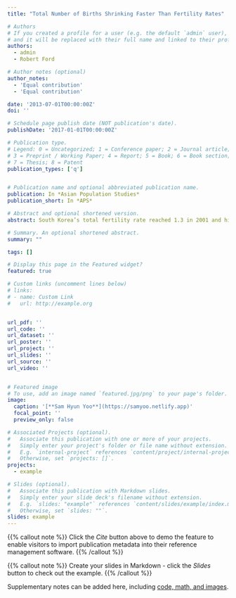 ```yaml
---
title: "Total Number of Births Shrinking Faster Than Fertility Rates"

# Authors
# If you created a profile for a user (e.g. the default `admin` user), write the username (folder name) here
# and it will be replaced with their full name and linked to their profile.
authors:
  - admin
  - Robert Ford

# Author notes (optional)
author_notes:
  - 'Equal contribution'
  - 'Equal contribution'

date: '2013-07-01T00:00:00Z'
doi: ''

# Schedule page publish date (NOT publication's date).
publishDate: '2017-01-01T00:00:00Z'

# Publication type.
# Legend: 0 = Uncategorized; 1 = Conference paper; 2 = Journal article;
# 3 = Preprint / Working Paper; 4 = Report; 5 = Book; 6 = Book section;
# 7 = Thesis; 8 = Patent
publication_types: ['q']


# Publication name and optional abbreviated publication name.
publication: In *Asian Population Studies*
publication_short: In *APS*

# Abstract and optional shortened version.
abstract: South Korea’s total fertility rate reached 1.3 in 2001 and hit a record low (0.92) in 2019. The total number of births shrank even faster, recording a 45.9 per cent drop between 2001 and 2019. To understand the declining births and the contributing demographic factors, I decompose the change in the birth rate into mean generation size, fertility quantum, and tempo distortions, and evaluate their relative contributions to the decline. The remarkable birth decline since 2001 is largely explained by fertility quantum decline, especially for second births, and shrinking generation size caused by the decline in female population size. Tempo distortions were strong, but given the marginal change since 2001, they contributed less and only in recent years. This study highlights unique features of East Asia’s low fertility, such as continued fertility decline and the long-term negative effects of reproducing generations’ low fertility. Findings might have implications for developing countries experiencing rapid fertility decline.

# Summary. An optional shortened abstract.
summary: ""

tags: []

# Display this page in the Featured widget?
featured: true

# Custom links (uncomment lines below)
# links:
# - name: Custom Link
#   url: http://example.org


url_pdf: ''
url_code: ''
url_dataset: ''
url_poster: ''
url_project: ''
url_slides: ''
url_source: ''
url_video: ''


# Featured image
# To use, add an image named `featured.jpg/png` to your page's folder.
image:
  caption: '[**Sam Hyun Yoo**](https://samyoo.netlify.app)'
  focal_point: ''
  preview_only: false

# Associated Projects (optional).
#   Associate this publication with one or more of your projects.
#   Simply enter your project's folder or file name without extension.
#   E.g. `internal-project` references `content/project/internal-project/index.md`.
#   Otherwise, set `projects: []`.
projects:
  - example

# Slides (optional).
#   Associate this publication with Markdown slides.
#   Simply enter your slide deck's filename without extension.
#   E.g. `slides: "example"` references `content/slides/example/index.md`.
#   Otherwise, set `slides: ""`.
slides: example
---
```


{{% callout note %}}
Click the _Cite_ button above to demo the feature to enable visitors to import publication metadata into their reference management software.
{{% /callout %}}

{{% callout note %}}
Create your slides in Markdown - click the _Slides_ button to check out the example.
{{% /callout %}}

Supplementary notes can be added here, including [code, math, and images](https://wowchemy.com/docs/writing-markdown-latex/).

